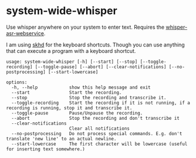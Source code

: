 # system-wide-whisper
Use whisper anywhere on your system to enter text. Requires the [whisper-asr-webservice](https://github.com/ahmetoner/whisper-asr-webservice).

I am using [skhd](https://github.com/koekeishiya/skhd) for the keyboard shortcuts. Though you can use anything that can execute a program with a keyboard shortcut.

```
usage: system-wide-whisper [-h] [--start] [--stop] [--toggle-recording] [--toggle-pause] [--abort] [--clear-notifications] [--no-postprocessing] [--start-lowercase]

options:
  -h, --help            show this help message and exit
  --start               Start the recording.
  --stop                Stop the recording and transcribe it.
  --toggle-recording    Start the recording if it is not running, if a recording is running, stop it and transcribe it.
  --toggle-pause        Pause/Unpause the recording.
  --abort               Stop the recording and don't transcribe it
  --clear-notifications
                        Clear all notifications
  --no-postprocessing   Do not process special commands. E.g. don't translate 'new line' to an actual newline.
  --start-lowercase     The first character will be lowercase (useful for inserting text somewhere.)
  ```
